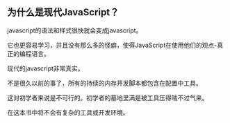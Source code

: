 ## 为什么是现代JavaScript？

javascript的语法和样式很快就会变成javascript。

它也更容易学习，并且没有那么多的怪癖，使得JavaScript在使用他们的观点-真正的编程语言。

现代的javascript非常真实。

不是很久以前的事了，所有的持续的内存开发脚本都包含在配置中工具。

这对初学者来说是不可行的。初学者的墓地里满是被工具压得喘不过气来。

在这本书中将不会有复杂的工具或开发环境。